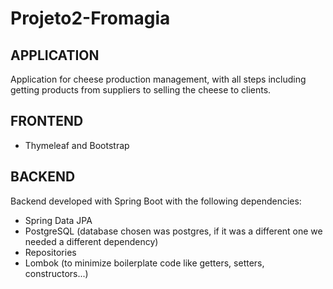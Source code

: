 # Projeto2-Fromagia

## APPLICATION
Application for cheese production management, with all steps including getting products from suppliers to selling the cheese to clients.

## FRONTEND
  - Thymeleaf and Bootstrap

## BACKEND
Backend developed with Spring Boot with the following dependencies:
  - Spring Data JPA
  - PostgreSQL (database chosen was postgres, if it was a different one we needed a different dependency)
  - Repositories
  - Lombok (to minimize boilerplate code like getters, setters, constructors...)

